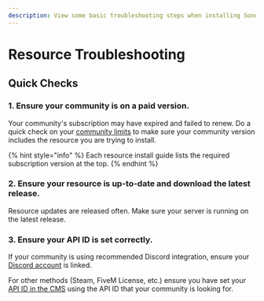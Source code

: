 ```yaml
---
description: View some basic troubleshooting steps when installing Sonoran CMS resources.
---
```


# Resource Troubleshooting

## Quick Checks

### 1. Ensure your community is on a paid version.

Your community's subscription may have expired and failed to renew. Do a quick check on your [community limits](../../../../tutorials/administrative/view-your-limits.md) to make sure your community version includes the resource you are trying to install.

{% hint style="info" %}
Each resource install guide lists the required subscription version at the top.
{% endhint %}

### 2. Ensure your resource is up-to-date and download the latest release.

Resource updates are released often. Make sure your server is running on the latest release.

### 3. Ensure your API ID is set correctly.

If your community is using recommended Discord integration, ensure your [Discord account](https://info.sonoranbot.com/en/tutorials/getting-started/sonoran-cms-integration#h-1-discord-sso-linking) is linked.

For other methods (Steam, FiveM License, etc.) ensure you have set your [API ID in the CMS](../../../../developer-api-documentation/api-integration/getting-started/api-id-system.md) using the API ID that your community is looking for.
